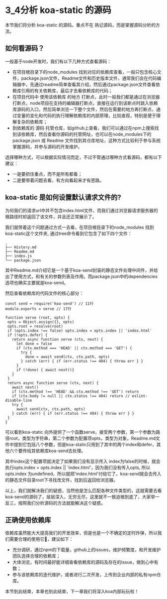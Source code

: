 # 3_4分析 koa-static 的源码
本节我们将分析 koa-static 的源码。重点不在 熟记源码，而是掌握源码分析的方法。

## 如何看源码？
一般基于node开发时，我们有以下几种方式查看源码：
- 在项目根目录下的node_modules 找到对应的依赖库查看，一般只包含核心文件，package.json文件，Readme文件和历史版本文件，通常我们会在代码编辑器中，先通过readme简单查看其介绍，然后通过package.json文件查看依赖库引用的有关依赖库，最后才去看依赖库的代码；
- 在项目代码中 使用该依赖库 的地方 打断点，此时一般我们都是通过在浏览器打断点，node项目在支持的编辑器打断点，直接在运行到该断点时跳入依赖库源码的入口，然后简单浏览一下整个文件，然后在需要的地方再打断点，通过变量的变化和代码的执行理解依赖库的内部原理，比较直观，特别是便于理解复杂的依赖库；
- 到依赖库的 源码 托管仓库，如github上查看，我们可以通过在npm上搜索找到该依赖库，然后查看你源码的托管网址，也可以在node_modules下的package.json 或 Readme 文件找到其仓库地址，这种方式比较利于参与系统掌握源码，并参与源码的开发维护。

选择哪种方式，可以根据实际情况而定，不过不管通过哪种方式看源码，都有以下建议：
- 一是要抓住重点，而不是所有都看；
- 二是要带着问题去看，有方向看起来才有思路。

## koa-static 是如何设置默认请求文件的?
为何我们的请求url中并不包含index.html文件，而我们通过浏览器请求服务器的根路径时却返回了该文件，并且还正常展示了。

我们就带着这个问题通过方式一去看，在项目根目录下的node_modules 找到koa-static这个文件夹, 通过tree命令看到它包含了如下四个文件：
```
.
├── History.md
├── Readme.md
├── index.js
└── package.json
```
其中Readme.md介绍它是一个基于koa-send封装的静态文件处理中间件，并给出了使用方式，和有关的参数列表及作用。而package.json中的dependencies选项也确实主要就是koa-send。

然后查看依赖库的代码文件的核心部分：
 ```
const send = require('koa-send') // 11行
module.exports = serve // 17行

function serve (root, opts) {
  opts = Object.assign({}, opts)
  opts.root = resolve(root)
  if (opts.index !== false) opts.index = opts.index || 'index.html'
  if (!opts.defer) {
    return async function serve (ctx, next) {
      let done = false
      if (ctx.method === 'HEAD' || ctx.method === 'GET') {
        try {
          done = await send(ctx, ctx.path, opts)
        } catch (err) { if (err.status !== 404) { throw err } }
      }
      if (!done) { await next()}
    }
  }
  return async function serve (ctx, next) {
    await next()
    if (ctx.method !== 'HEAD' && ctx.method !== 'GET') return
    if (ctx.body != null || ctx.status !== 404) return // eslint-disable-line
    try {
      await send(ctx, ctx.path, opts)
    } catch (err) { if (err.status !== 404) { throw err } }
  }
} 
```
可以看到koa-static 向外提供了一个函数serve，接受两个参数，第一个参数为路径root，类型为字符串，第二个参数为配置项opts，类型为对象，Readme.md文件中提到它包括八个参数，但是koa-static只用到了其中的两个index和defer，其他六个要传给其依赖库koa-send去处理。

其中index这个配置项就决定了如果我们没有显示传入 index为false的时候，就会执行opts.index = opts.index || 'index.html'，因为我们没有传入opts, 所以opts.index 为undefined，所以就把'index.html'付给它了。koa-send就会去传入的静态文件目录root下寻找改文件，找到后返回给浏览器。

以上，我们就解决我们的疑惑，当然他是怎么匹配各种文件类型的，这就需要去看koa-send的源码了，层层深入，无穷无尽，这里就不一致追根到底了，大家举一反三，按照我们分析源码的方法就能解决这个疑惑。

## 正确使用依赖库
依赖库虽然能大大提高我们的开发效率，但是也是一个不确定的定时炸弹，所以我们需要合理的使用它，建议如下：
- 充分调研，通过npm的下载量，github上的issues，维护频繁度，和开发维护团队选择合理的依赖库；
- 大体浏览，有时间最好能详细查看依赖库的源码及存在的issue，做到心中有数；
- 参与该依赖库的迭代维护，或者进行二次开发，上传到企业内部的私有npm仓库。

本节到此结束，本章也到此结束，下一章我们将深入koa内部玩玩啦！